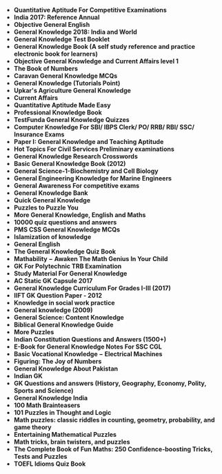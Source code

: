 <ul>
 <li><b><a target="_blank" href="https://github.com/manjunath5496/General-Knowledge-Books/blob/master/gkb(1).pdf" style="text-decoration:none;">Quantitative Aptitude For Competitive Examinations</a></b></li>
  
<li><b><a target="_blank" href="https://github.com/manjunath5496/General-Knowledge-Books/blob/master/gkb(2).pdf" style="text-decoration:none;">India 2017: Reference Annual</a></b></li>  
  
<li><b><a target="_blank" href="https://github.com/manjunath5496/General-Knowledge-Books/blob/master/gkb(3).pdf" style="text-decoration:none;"> Objective General English</a></b></li>

 
<li><b><a target="_blank" href="https://github.com/manjunath5496/General-Knowledge-Books/blob/master/gkb(4).pdf" style="text-decoration:none;">General Knowledge 2018: India and World</a></b></li>
                               
  <li><b><a target="_blank" href="https://github.com/manjunath5496/General-Knowledge-Books/blob/master/gkb(5).pdf" style="text-decoration:none;">  General Knowledge Test Booklet </a></b></li>   

 <li><b><a target="_blank" href="https://github.com/manjunath5496/General-Knowledge-Books/blob/master/gkb(6).pdf" style="text-decoration:none;">General Knowledge Book (A self study reference and practice electronic book for learners) </a></b></li>
 
  <li><b><a target="_blank" href="https://github.com/manjunath5496/General-Knowledge-Books/blob/master/gkb(7).pdf" style="text-decoration:none;">Objective General Knowledge and Current Affairs level 1   </a></b></li>  
  
   
  <li><b><a target="_blank" href="https://github.com/manjunath5496/General-Knowledge-Books/blob/master/gkb(8).pdf" style="text-decoration:none;">The Book of Numbers   </a></b></li> 
                            
  <li><b><a target="_blank" href="https://github.com/manjunath5496/General-Knowledge-Books/blob/master/gkb(9).pdf" style="text-decoration:none;"> Caravan General Knowledge MCQs  </a></b></li>   

 <li><b><a target="_blank" href="https://github.com/manjunath5496/General-Knowledge-Books/blob/master/gkb(10).pdf" style="text-decoration:none;">General Knowledge (Tutorials Point)</a></b></li>
 
  <li><b><a target="_blank" href="https://github.com/manjunath5496/General-Knowledge-Books/blob/master/gkb(11).pdf" style="text-decoration:none;">Upkar's Agriculture General Knowledge   </a></b></li> 
  
                                 
  <li><b><a target="_blank" href="https://github.com/manjunath5496/General-Knowledge-Books/blob/master/gkb(12).pdf" style="text-decoration:none;"> Current Affairs  </a></b></li>   

 <li><b><a target="_blank" href="https://github.com/manjunath5496/General-Knowledge-Books/blob/master/gkb(13).pdf" style="text-decoration:none;">Quantitative Aptitude Made Easy</a></b></li>
 
  <li><b><a target="_blank" href="https://github.com/manjunath5496/General-Knowledge-Books/blob/master/gkb(14).pdf" style="text-decoration:none;">Professional Knowledge Book </a></b></li> 
  
<li><b><a target="_blank" href="https://github.com/manjunath5496/General-Knowledge-Books/blob/master/gkb(15).pdf" style="text-decoration:none;"> TestFunda General Knowledge Quizzes</a></b></li> 

 <li><b><a target="_blank" href="https://github.com/manjunath5496/General-Knowledge-Books/blob/master/gkb(16).pdf" style="text-decoration:none;">Computer Knowledge For SBI/ IBPS Clerk/ PO/ RRB/ RBI/ SSC/ Insurance Exams</a></b></li>

 <li><b><a target="_blank" href="https://github.com/manjunath5496/General-Knowledge-Books/blob/master/gkb(17).pdf" style="text-decoration:none;">Paper I: General Knowledge and Teaching Aptitude</a></b></li>

 <li><b><a target="_blank" href="https://github.com/manjunath5496/General-Knowledge-Books/blob/master/gkb(18).pdf" style="text-decoration:none;">Hot Topics For Civil Services Preliminary examinations</a></b></li>

 <li><b><a target="_blank" href="https://github.com/manjunath5496/General-Knowledge-Books/blob/master/gkb(19).pdf" style="text-decoration:none;">General Knowledge Research Crosswords </a></b></li>

  <li><b><a target="_blank" href="https://github.com/manjunath5496/General-Knowledge-Books/blob/master/gkb(20).pdf" style="text-decoration:none;">Basic General Knowledge Book (2012) </a></b></li> 

  <li><b><a target="_blank" href="https://github.com/manjunath5496/General-Knowledge-Books/blob/master/gkb(21).pdf" style="text-decoration:none;">General Science-1-Biochemistry and Cell Biology </a></b></li> 

  <li><b><a target="_blank" href="https://github.com/manjunath5496/General-Knowledge-Books/blob/master/gkb(22).pdf" style="text-decoration:none;">General Engineering Knowledge for Marine Engineers </a></b></li> 

  <li><b><a target="_blank" href="https://github.com/manjunath5496/General-Knowledge-Books/blob/master/gkb(23).pdf" style="text-decoration:none;">General Awareness For competitive exams </a></b></li> 

  <li><b><a target="_blank" href="https://github.com/manjunath5496/General-Knowledge-Books/blob/master/gkb(24).pdf" style="text-decoration:none;">General Knowledge Bank </a></b></li> 
  
  <li><b><a target="_blank" href="https://github.com/manjunath5496/General-Knowledge-Books/blob/master/gkb(25).pdf" style="text-decoration:none;">Quick General Knowledge </a></b></li> 

  <li><b><a target="_blank" href="https://github.com/manjunath5496/General-Knowledge-Books/blob/master/gkb(26).pdf" style="text-decoration:none;">Puzzles to Puzzle You </a></b></li> 

<li><b><a target="_blank" href="https://github.com/manjunath5496/General-Knowledge-Books/blob/master/gkb(27).pdf" style="text-decoration:none;"> More General Knowledge, English and Maths </a></b></li> 

<li><b><a target="_blank" href="https://github.com/manjunath5496/General-Knowledge-Books/blob/master/gkb(28).pdf" style="text-decoration:none;"> 10000 quiz questions and answers </a></b></li> 

<li><b><a target="_blank" href="https://github.com/manjunath5496/General-Knowledge-Books/blob/master/gkb(29).pdf" style="text-decoration:none;"> PMS CSS General Knowledge MCQs  </a></b></li> 


<li><b><a target="_blank" href="https://github.com/manjunath5496/General-Knowledge-Books/blob/master/gkb(30).pdf" style="text-decoration:none;"> Islamization of knowledge </a></b></li> 


<li><b><a target="_blank" href="https://github.com/manjunath5496/General-Knowledge-Books/blob/master/gkb(31).pdf" style="text-decoration:none;"> General English  </a></b></li> 

<li><b><a target="_blank" href="https://github.com/manjunath5496/General-Knowledge-Books/blob/master/gkb(32).pdf" style="text-decoration:none;"> The General Knowledge Quiz Book  </a></b></li> 

<li><b><a target="_blank" href="https://github.com/manjunath5496/General-Knowledge-Books/blob/master/gkb(33).pdf" style="text-decoration:none;"> Mathability &minus; Awaken The Math Genius In Your Child  </a></b></li> 

 <li><b><a target="_blank" href="https://github.com/manjunath5496/General-Knowledge-Books/blob/master/gkb(34).pdf" style="text-decoration:none;"> GK For Polytechnic TRB Examination </a></b></li>   
   
  
 <li><b><a target="_blank" href="https://github.com/manjunath5496/General-Knowledge-Books/blob/master/gkb(35).pdf" style="text-decoration:none;"> Study Material For General Knowledge </a></b></li>   
   
   
 <li><b><a target="_blank" href="https://github.com/manjunath5496/General-Knowledge-Books/blob/master/gkb(36).pdf" style="text-decoration:none;"> AC Static GK Capsule 2017  </a></b></li>    
   
   <li><b><a target="_blank" href="https://github.com/manjunath5496/General-Knowledge-Books/blob/master/gkb(37).pdf" style="text-decoration:none;"> General Knowledge Curriculum For Grades I-III (2017) </a></b></li>    
   
   
 <li><b><a target="_blank" href="https://github.com/manjunath5496/General-Knowledge-Books/blob/master/gkb(38).pdf" style="text-decoration:none;"> IIFT GK Question Paper - 2012 </a></b></li>    
   
   <li><b><a target="_blank" href="https://github.com/manjunath5496/General-Knowledge-Books/blob/master/gkb(39).pdf" style="text-decoration:none;"> Knowledge in social work practice </a></b></li>      
   
   <li><b><a target="_blank" href="https://github.com/manjunath5496/General-Knowledge-Books/blob/master/gkb(40).pdf" style="text-decoration:none;"> General knowledge (2009) </a></b></li>     
   
<li><b><a target="_blank" href="https://github.com/manjunath5496/General-Knowledge-Books/blob/master/gkb(41).pdf" style="text-decoration:none;"> General Science: Content Knowledge </a></b></li>   
   
 <li><b><a target="_blank" href="https://github.com/manjunath5496/General-Knowledge-Books/blob/master/gkb(42).pdf" style="text-decoration:none;"> Biblical General Knowledge Guide </a></b></li>     
   
  <li><b><a target="_blank" href="https://github.com/manjunath5496/General-Knowledge-Books/blob/master/gkb(43).pdf" style="text-decoration:none;"> More Puzzles </a></b></li>
   
   <li><b><a target="_blank" href="https://github.com/manjunath5496/General-Knowledge-Books/blob/master/gkb(44).pdf" style="text-decoration:none;"> Indian Constitution Questions and Answers (1500+) </a></b></li>    
   
   <li><b><a target="_blank" href="https://github.com/manjunath5496/General-Knowledge-Books/blob/master/gkb(45).pdf" style="text-decoration:none;">  E-Book for General Knowledge Notes For SSC CGL  </a></b></li>    
   
   <li><b><a target="_blank" href="https://github.com/manjunath5496/General-Knowledge-Books/blob/master/gkb(46).pdf" style="text-decoration:none;"> Basic Vocational Knowledge − Electrical Machines </a></b></li>   
   
<li><b><a target="_blank" href="https://github.com/manjunath5496/General-Knowledge-Books/blob/master/gkb(47).pdf" style="text-decoration:none;"> Figuring: The Joy of Numbers </a></b></li> 
   
<li><b><a target="_blank" href="https://github.com/manjunath5496/General-Knowledge-Books/blob/master/gkb(48).pdf" style="text-decoration:none;"> General Knowledge About Pakistan </a></b></li>    
   
 <li><b><a target="_blank" href="https://github.com/manjunath5496/General-Knowledge-Books/blob/master/gkb(49).pdf" style="text-decoration:none;"> Indian GK</a></b></li>  
 
  <li><b><a target="_blank" href="https://github.com/manjunath5496/General-Knowledge-Books/blob/master/gkb(50).pdf" style="text-decoration:none;"> GK Questions and answers (History, Geography, Economy, Polity, Sports and Science) </a></b></li> 
   
   <li><b><a target="_blank" href="https://github.com/manjunath5496/General-Knowledge-Books/blob/master/gkb(51).pdf" style="text-decoration:none;"> General Knowledge India </a></b></li>  
   
<li><b><a target="_blank" href="https://github.com/manjunath5496/General-Knowledge-Books/blob/master/gkb(52).pdf" style="text-decoration:none;"> 100 Math Brainteasers</a></b></li>  
 
  <li><b><a target="_blank" href="https://github.com/manjunath5496/General-Knowledge-Books/blob/master/gkb(53).pdf" style="text-decoration:none;">101 Puzzles in Thought and Logic</a></b></li> 
   
   <li><b><a target="_blank" href="https://github.com/manjunath5496/General-Knowledge-Books/blob/master/gkb(54).pdf" style="text-decoration:none;"> Math puzzles: classic riddles in counting, geometry, probability, and game theory </a></b></li>  
   
   <li><b><a target="_blank" href="https://github.com/manjunath5496/General-Knowledge-Books/blob/master/gkb(55).pdf" style="text-decoration:none;"> Entertaining Mathematical Puzzles</a></b></li> 
   
   <li><b><a target="_blank" href="https://github.com/manjunath5496/General-Knowledge-Books/blob/master/gkb(56).pdf" style="text-decoration:none;">Math tricks, brain twisters, and puzzles</a></b></li> 
   
   <li><b><a target="_blank" href="https://github.com/manjunath5496/General-Knowledge-Books/blob/master/gkb(57).pdf" style="text-decoration:none;"> The Complete Book of Fun Maths: 250 Confidence-boosting Tricks, Tests and Puzzles </a></b></li>  
   
   <li><b><a target="_blank" href="https://github.com/manjunath5496/General-Knowledge-Books/blob/master/gkb(58).pdf" style="text-decoration:none;"> TOEFL Idioms Quiz Book</a></b></li>   
   
   
   
   
   
   
   
   
 </ul>
